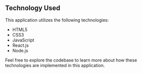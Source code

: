 ## Technology Used

This application utilizes the following technologies:

- HTML5
- CSS3
- JavaScript
- React.js
- Node.js


Feel free to explore the codebase to learn more about how these technologies are implemented in this application.